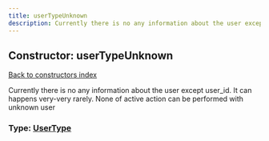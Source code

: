 ```yaml
---
title: userTypeUnknown
description: Currently there is no any information about the user except user_id. It can happens very-very rarely. None of active action can be performed with unknown user
---
```

## Constructor: userTypeUnknown  
[Back to constructors index](index.md)



Currently there is no any information about the user except user_id. It can happens very-very rarely. None of active action can be performed with unknown user




### Type: [UserType](../types/UserType.md)


